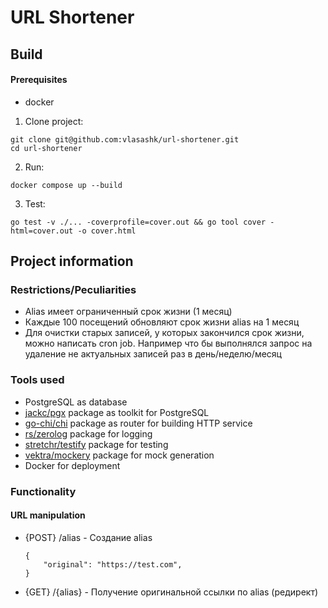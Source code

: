 # URL Shortener
## Build
#### Prerequisites
- docker

1. Clone project:
```
git clone git@github.com:vlasashk/url-shortener.git
cd url-shortener
```
2. Run:
```
docker compose up --build
```
3. Test:
```
go test -v ./... -coverprofile=cover.out && go tool cover -html=cover.out -o cover.html
```
## Project information

### Restrictions/Peculiarities
- Alias имеет ограниченный срок жизни (1 месяц)
- Каждые 100 посещений обновляют срок жизни alias на 1 месяц
- Для очистки старых записей, у которых закончился срок жизни, можно написать cron job. Например что бы выполнялся запрос на удаление не актуальных записей раз в день/неделю/месяц

### Tools used
- PostgreSQL as database
- [jackc/pgx](https://pkg.go.dev/github.com/jackc/pgx) package as toolkit for PostgreSQL
- [go-chi/chi](https://pkg.go.dev/github.com/go-chi/chi) package as router for building HTTP service
- [rs/zerolog](https://github.com/rs/zerolog) package for logging
- [stretchr/testify](https://github.com/stretchr/testify) package for testing
- [vektra/mockery](https://github.com/vektra/mockery) package for mock generation
- Docker for deployment

### Functionality
#### URL manipulation
- {POST} /alias - Создание alias
    ```
    {
        "original": "https://test.com",
    }
    ```
- {GET} /{alias} - Получение оригинальной ссылки по alias (редирект)